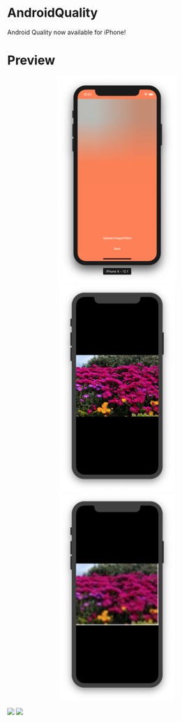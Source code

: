 # AndroidQuality
Android Quality now available for iPhone!

 # Preview
 <p align="center">
 <img src = "/Demo/Preview.png" height = "475" > <img src = "/Demo/Demo.png" height = "475"> <img src = "/Demo/Demo2.png" height = "475">  
</p>


 <p align="left">
 <img src = "/Demo/Demo.gif" height = "325" > <img src = "/Demo/Demo2.gif" height = "325">
</p>

